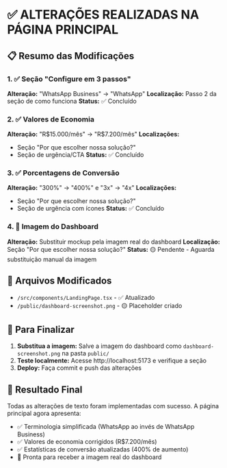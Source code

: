 # ✅ ALTERAÇÕES REALIZADAS NA PÁGINA PRINCIPAL

## 📋 Resumo das Modificações

### 1. ✅ Seção "Configure em 3 passos"
**Alteração:** "WhatsApp Business" → "WhatsApp"
**Localização:** Passo 2 da seção de como funciona
**Status:** ✅ Concluído

### 2. ✅ Valores de Economia
**Alteração:** "R$15.000/mês" → "R$7.200/mês"
**Localizações:**
- Seção "Por que escolher nossa solução?" 
- Seção de urgência/CTA
**Status:** ✅ Concluído

### 3. ✅ Porcentagens de Conversão
**Alteração:** "300%" → "400%" e "3x" → "4x"
**Localizações:**
- Seção "Por que escolher nossa solução?"
- Seção de urgência com ícones
**Status:** ✅ Concluído

### 4. 🔄 Imagem do Dashboard
**Alteração:** Substituir mockup pela imagem real do dashboard
**Localização:** Seção "Por que escolher nossa solução?"
**Status:** 🟡 Pendente - Aguarda substituição manual da imagem

## 📁 Arquivos Modificados
- `/src/components/LandingPage.tsx` - ✅ Atualizado
- `/public/dashboard-screenshot.png` - 🟡 Placeholder criado

## 🚀 Para Finalizar
1. **Substitua a imagem:** Salve a imagem do dashboard como `dashboard-screenshot.png` na pasta `public/`
2. **Teste localmente:** Acesse http://localhost:5173 e verifique a seção
3. **Deploy:** Faça commit e push das alterações

## 🎯 Resultado Final
Todas as alterações de texto foram implementadas com sucesso. A página principal agora apresenta:
- ✅ Terminologia simplificada (WhatsApp ao invés de WhatsApp Business)
- ✅ Valores de economia corrigidos (R$7.200/mês)
- ✅ Estatísticas de conversão atualizadas (400% de aumento)
- 🔄 Pronta para receber a imagem real do dashboard
